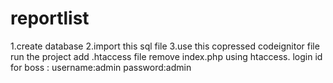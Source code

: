 # reportlist
1.create database
2.import this sql file
3.use this copressed codeignitor file run the project
add .htaccess file
remove index.php using htaccess.
login id for boss :
username:admin
password:admin
